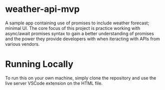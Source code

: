 # weather-api-mvp
A sample app containing use of promises to include weather forecast; minimal UI.  The core focus of this project is practice working with async/await promises syntax to gain a better understanding of promises and the power they provide developers with when iteracting with APIs from various vendors.

# Running Locally

To run this on your own machine, simply clone the repository and use the live server VSCode extension on the HTML file.
